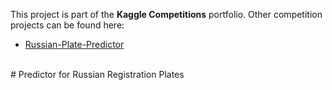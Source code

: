 This project is part of the <b>Kaggle Competitions</b> portfolio. Other competition projects can be found here:<br>
- [Russian-Plate-Predictor](https://github.com/jrobo-gith/Russian-Plate-Predictor)
<br>
# Predictor for Russian Registration Plates
